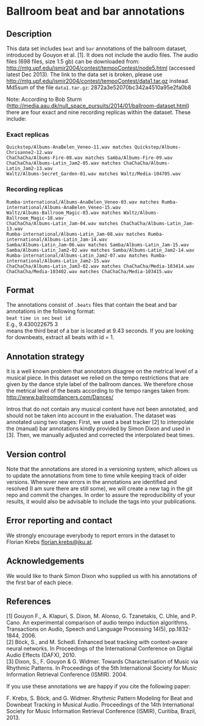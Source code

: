 Ballroom beat and bar annotations
===========

Description
------------
This data set includes `beat` and `bar` annotations of the ballroom dataset, introduced by Gouyon et al. [1]. It does not include the audio files. The audio files (698 files, size 1.5 gb) can be downloaded from:  
<http://mtg.upf.edu/ismir2004/contest/tempoContest/node5.html> (accessed latest Dec 2013).
The link to the data set is broken, please use <http://mtg.upf.edu/ismir2004/contest/tempoContest/data1.tar.gz> instead.
Md5sum of the file `data1.tar.gz`: 2872a3e52070bc342a4510a95e2fa0b8


Note: According to Bob Sturm (<http://media.aau.dk/null_space_pursuits/2014/01/ballroom-dataset.html>) there are four exact and nine recording replicas within the dataset. These include:

### Exact replicas

    Quickstep/Albums-AnaBelen_Veneo-11.wav matches Quickstep/Albums-Chrisanne2-12.wav      
    ChaChaCha/Albums-Fire-08.wav matches Samba/Albums-Fire-09.wav      
    ChaChaCha/Albums-Latin_Jam2-05.wav matches ChaChaCha/Albums-Latin_Jam2-13.wav      
    Waltz/Albums-Secret_Garden-01.wav matches Waltz/Media-104705.wav
    
### Recording replicas

    Rumba-international/Albums-AnaBelen_Veneo-03.wav matches Rumba-international/Albums-AnaBelen_Veneo-15.wav      
    Waltz/Albums-Ballroom_Magic-03.wav matches Waltz/Albums-Ballroom_Magic-18.wav      
    ChaChaCha/Albums-Latin_Jam-04.wav matches ChaChaCha/Albums-Latin_Jam-13.wav      
    Rumba-international/Albums-Latin_Jam-08.wav matches Rumba-international/Albums-Latin_Jam-14.wav      
    Samba/Albums-Latin_Jam-06.wav matches Samba/Albums-Latin_Jam-15.wav      
    Samba/Albums-Latin_Jam2-02.wav matches Samba/Albums-Latin_Jam2-14.wav  
    Rumba-international/Albums-Latin_Jam2-07.wav matches Rumba-international/Albums-Latin_Jam2-15.wav      
    ChaChaCha/Albums-Latin_Jam3-02.wav matches ChaChaCha/Media-103414.wav      
    ChaChaCha/Media-103402.wav matches ChaChaCha/Media-103415.wav




Format
------------
The annotations consist of `.beats` files that contain the beat and bar annotations in the following format:  
`beat time in sec` `beat id`  
E.g., 9.430022675	3  
means the third beat of a bar is located at 9.43 seconds. If you are looking for downbeats, extract all beats with id = 1.



   
Annotation strategy
------------
It is a well known problem that annotators disagree on the metrical level of a musical piece. In this dataset we relied on the tempo restrictions that are given by the dance style label of the ballroom dances. We therefore chose the metrical level of the beats according to the tempo ranges taken from:  
<http://www.ballroomdancers.com/Dances/>

Intros that do not contain any musical content have not been annotated, and should not be taken into account in the evaluation. The dataset was annotated using two stages: First, we used a beat tracker [2] to interpolate the (manual) bar annotations kindly provided by Simon Dixon and used in [3]. Then, we manually adjusted and corrected the interpolated beat times.

Version control
------------
Note that the annotations are stored in a versioning system, which allows us to update the annotations from time to time while keeping track of older versions. Whenever new errors in the annotations are identified and resolved (I am sure there are still some), we will create a new tag in the git repo and commit the changes. In order to assure the reproducibility of your results, it would also be advisable to include the tags into your publications. 

Error reporting and contact
------------
We strongly encourage everybody to report errors in the dataset to  
Florian Krebs <florian.krebs@jku.at>. 

Acknowledgements
------------
We would like to thank Simon Dixon who supplied us with his annotations of the first bar of each piece.  


References
------------
[1] Gouyon F., A. Klapuri, S. Dixon, M. Alonso, G. Tzanetakis, C. Uhle, and P.
Cano. An experimental comparison of audio tempo induction
algorithms. Transactions on Audio, Speech and Language Processing
14(5), pp.1832-1844, 2006.  
[2] Böck, S., and M. Schedl. Enhanced beat tracking with context-aware neural networks. In Proceedings of the International Conference on Digital Audio Effects (DAFX), 2010.  
[3] Dixon, S., F. Gouyon & G. Widmer. Towards Characterisation of Music via Rhythmic Patterns. In Proceedings of the 5th International Society for Music Information Retrieval Conference (ISMIR). 2004.

If you use these annotations we are happy if you cite the following paper:    

  
F. Krebs, S. Böck, and G. Widmer. Rhythmic Pattern Modeling for Beat and Downbeat Tracking in Musical Audio. Proceedings of the 14th International Society for Music Information Retrieval Conference (ISMIR), Curitiba, Brazil, 2013.  
